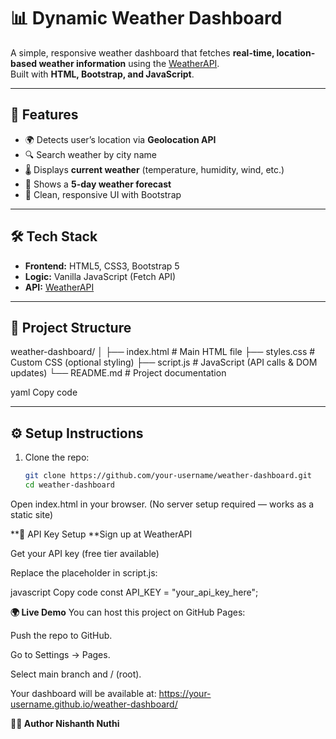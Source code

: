 # 📊 Dynamic Weather Dashboard  

A simple, responsive weather dashboard that fetches **real-time, location-based weather information** using the [WeatherAPI](https://www.weatherapi.com/).  
Built with **HTML, Bootstrap, and JavaScript**.  

---

## 🚀 Features
- 🌍 Detects user’s location via **Geolocation API**  
- 🔍 Search weather by city name  
- 🌡️ Displays **current weather** (temperature, humidity, wind, etc.)  
- 📅 Shows a **5-day weather forecast**  
- 🎨 Clean, responsive UI with Bootstrap  

---

## 🛠️ Tech Stack
- **Frontend:** HTML5, CSS3, Bootstrap 5  
- **Logic:** Vanilla JavaScript (Fetch API)  
- **API:** [WeatherAPI](https://www.weatherapi.com/)  

---

## 📂 Project Structure
weather-dashboard/
│
├── index.html # Main HTML file
├── styles.css # Custom CSS (optional styling)
├── script.js # JavaScript (API calls & DOM updates)
└── README.md # Project documentation

yaml
Copy code

---

## ⚙️ Setup Instructions
1. Clone the repo:
   ```bash
   git clone https://github.com/your-username/weather-dashboard.git
   cd weather-dashboard
Open index.html in your browser.
(No server setup required — works as a static site)

**🔑 API Key Setup
**Sign up at WeatherAPI

Get your API key (free tier available)

Replace the placeholder in script.js:

javascript
Copy code
const API_KEY = "your_api_key_here";


**🌍 Live Demo**
You can host this project on GitHub Pages:

Push the repo to GitHub.

Go to Settings → Pages.

Select main branch and / (root).

Your dashboard will be available at: https://your-username.github.io/weather-dashboard/


**👨‍💻 Author
Nishanth Nuthi**

